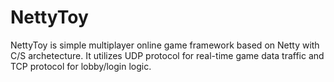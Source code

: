 NettyToy
========
NettyToy is simple multiplayer online game framework based on Netty with C/S archetecture. It utilizes UDP protocol for real-time game data traffic and TCP protocol for lobby/login logic. 
